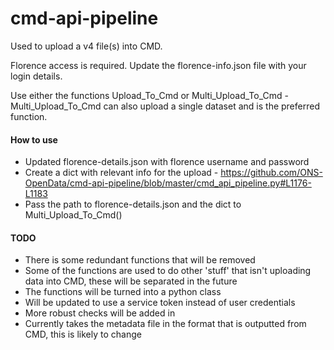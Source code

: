 # cmd-api-pipeline

Used to upload a v4 file(s) into CMD.

Florence access is required. Update the florence-info.json file with your login details.

Use either the functions Upload_To_Cmd or Multi_Upload_To_Cmd - Multi_Upload_To_Cmd can also upload a single dataset and is the preferred function.

#### How to use
- Updated florence-details.json with florence username and password
- Create a dict with relevant info for the upload - https://github.com/ONS-OpenData/cmd-api-pipeline/blob/master/cmd_api_pipeline.py#L1176-L1183
- Pass the path to florence-details.json and the dict to Multi_Upload_To_Cmd()

#### TODO
- There is some redundant functions that will be removed
- Some of the functions are used to do other 'stuff' that isn't uploading data into CMD, these will be separated in the future
- The functions will be turned into a python class
- Will be updated to use a service token instead of user credentials
- More robust checks will be added in
- Currently takes the metadata file in the format that is outputted from CMD, this is likely to change

